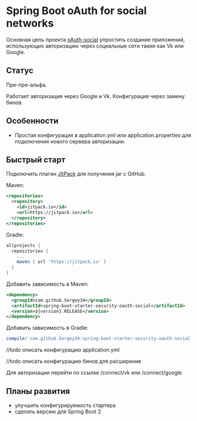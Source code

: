 # Spring Boot oAuth for social networks

Основная цель проекта [oAuth-social](https://github.com/Sergey34/spring-boot-starter-security-oauth-social) упростить создание приложений, использующих авторизацию через социальные сети такие как Vk или Google.

## Статус ##
Пре-пре-альфа. 

Работает авторизация через Google и Vk. Конфигурация через замену бинов.


## Особенности ##

* Простая конфигурация в application.yml или application.properties для подключения нового сервера авторизации.

## Быстрый старт ##

Подключить плагин [JitPack](https://jitpack.io/) для получения jar с GitHub.

Maven:

```xml
<repositories>
  <repository>
    <id>jitpack.io</id>
    <url>https://jitpack.io</url>
  </repository>
</repositories>
```

Gradle:

```gradle
allprojects {
  repositories {
	...
	maven { url 'https://jitpack.io' }
  }
}
```

Добавить зависимость в Maven:

```xml
<dependency>
  <groupId>com.github.Sergey34</groupId>
  <artifactId>spring-boot-starter-security-oauth-social</artifactId>
  <version>${version}.RELEASE</version>
</dependency>
```

Добавить зависимость в Gradle:

```gradle
compile('com.github.Sergey34:spring-boot-starter-security-oauth-social:0.0.1-RELEASE-SNAPSHOT')
```

//todo описать конфигурацию application.yml

//todo описать конфигурацию бинов для расширения

Для авторизации перейти по ссылке /connect/vk или /connect/google

## Планы развития ##

* улучшить конфигурируемость стартера
* сделать версию для Spring Boot 2

